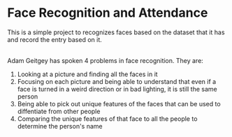 # Face Recognition and Attendance
This is a simple project to recognizes faces based on the dataset that it has and record the entry based on it.
<br><br>

Adam Geitgey has spoken 4 problems in face recognition. They are:<br>
<ol>
  <li>Looking at a picture and finding all the faces in it</li>
  <li>Focusing on each picture and being able to understand that even if a face is turned in a weird direction or in bad lighting, it is still the same person</li>
  <li>Being able to pick out unique features of the faces that can be used to diffentiate from other people</li>
  <li>Comparing the unique features of that face to all the people to determine the person's name</li>
</ol>
